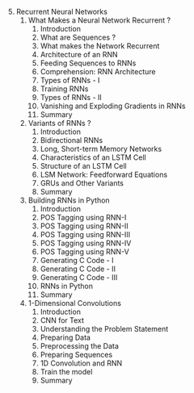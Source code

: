 5. Recurrent Neural Networks
    1. What Makes a Neural Network Recurrent ?
        1. Introduction
        2. What are Sequences ?
        3. What makes the Network Recurrent
        4. Architecture of an RNN
        5. Feeding Sequences to RNNs
        6. Comprehension: RNN Architecture
        7. Types of RNNs - I
        8. Training RNNs
        9. Types of RNNs - II
        10. Vanishing and Exploding Gradients in RNNs
        11. Summary
    2. Variants of RNNs ?
        1. Introduction
        2. Bidirectional RNNs
        3. Long, Short-term Memory Networks
        4. Characteristics of an LSTM Cell
        5. Structure of an LSTM Cell
        6. LSM Network: Feedforward Equations
        7. GRUs and Other Variants
        8. Summary
    3. Building RNNs in Python
        1. Introduction
        2. POS Tagging using RNN-I
        3. POS Tagging using RNN-II
        4. POS Tagging using RNN-III
        5. POS Tagging using RNN-IV
        6. POS Tagging using RNN-V
        7. Generating C Code - I
        8. Generating C Code - II
        9. Generating C Code - III
        10. RNNs in Python
        11. Summary
    4. 1-Dimensional Convolutions
        1. Introduction
        2. CNN for Text
        3. Understanding the Problem Statement
        4. Preparing Data
        5. Preprocessing the Data
        6. Preparing Sequences
        7. 1D Convolution and RNN
        8. Train the model
        9. Summary
